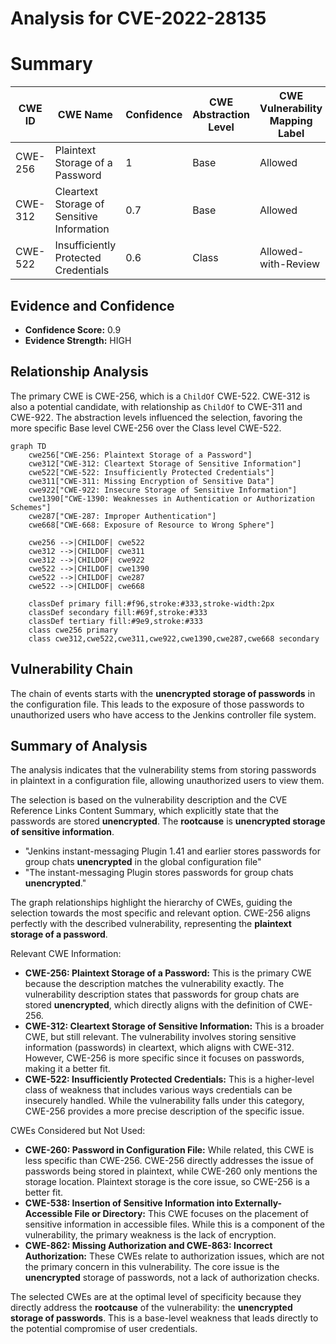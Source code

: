 # Analysis for CVE-2022-28135

# Summary
| CWE ID | CWE Name | Confidence | CWE Abstraction Level | CWE Vulnerability Mapping Label | CWE-Vulnerability Mapping Notes |
|---|---|---|---|---|---|
| CWE-256 | Plaintext Storage of a Password | 1 | Base | Allowed | Primary CWE |
| CWE-312 | Cleartext Storage of Sensitive Information | 0.7 | Base | Allowed | Secondary Candidate |
| CWE-522 | Insufficiently Protected Credentials | 0.6 | Class | Allowed-with-Review | Secondary Candidate |

## Evidence and Confidence

*   **Confidence Score:** 0.9
*   **Evidence Strength:** HIGH

## Relationship Analysis
The primary CWE is CWE-256, which is a `ChildOf` CWE-522. CWE-312 is also a potential candidate, with relationship as `ChildOf` to CWE-311 and CWE-922. The abstraction levels influenced the selection, favoring the more specific Base level CWE-256 over the Class level CWE-522.

```mermaid
graph TD
    cwe256["CWE-256: Plaintext Storage of a Password"]
    cwe312["CWE-312: Cleartext Storage of Sensitive Information"]
    cwe522["CWE-522: Insufficiently Protected Credentials"]
    cwe311["CWE-311: Missing Encryption of Sensitive Data"]
    cwe922["CWE-922: Insecure Storage of Sensitive Information"]
    cwe1390["CWE-1390: Weaknesses in Authentication or Authorization Schemes"]
    cwe287["CWE-287: Improper Authentication"]
    cwe668["CWE-668: Exposure of Resource to Wrong Sphere"]
    
    cwe256 -->|CHILDOF| cwe522
    cwe312 -->|CHILDOF| cwe311
    cwe312 -->|CHILDOF| cwe922
    cwe522 -->|CHILDOF| cwe1390
    cwe522 -->|CHILDOF| cwe287
    cwe522 -->|CHILDOF| cwe668
    
    classDef primary fill:#f96,stroke:#333,stroke-width:2px
    classDef secondary fill:#69f,stroke:#333
    classDef tertiary fill:#9e9,stroke:#333
    class cwe256 primary
    class cwe312,cwe522,cwe311,cwe922,cwe1390,cwe287,cwe668 secondary
```

## Vulnerability Chain
The chain of events starts with the **unencrypted storage of passwords** in the configuration file. This leads to the exposure of those passwords to unauthorized users who have access to the Jenkins controller file system.

## Summary of Analysis
The analysis indicates that the vulnerability stems from storing passwords in plaintext in a configuration file, allowing unauthorized users to view them.

The selection is based on the vulnerability description and the CVE Reference Links Content Summary, which explicitly state that the passwords are stored **unencrypted**. The **rootcause** is **unencrypted storage of sensitive information**.

*   "Jenkins instant-messaging Plugin 1.41 and earlier stores passwords for group chats **unencrypted** in the global configuration file"
*   "The instant-messaging Plugin stores passwords for group chats **unencrypted**."

The graph relationships highlight the hierarchy of CWEs, guiding the selection towards the most specific and relevant option. CWE-256 aligns perfectly with the described vulnerability, representing the **plaintext storage of a password**.

Relevant CWE Information:

*   **CWE-256: Plaintext Storage of a Password:** This is the primary CWE because the description matches the vulnerability exactly. The vulnerability description states that passwords for group chats are stored **unencrypted**, which directly aligns with the definition of CWE-256.
*   **CWE-312: Cleartext Storage of Sensitive Information:** This is a broader CWE, but still relevant. The vulnerability involves storing sensitive information (passwords) in cleartext, which aligns with CWE-312. However, CWE-256 is more specific since it focuses on passwords, making it a better fit.
*   **CWE-522: Insufficiently Protected Credentials:** This is a higher-level class of weakness that includes various ways credentials can be insecurely handled. While the vulnerability falls under this category, CWE-256 provides a more precise description of the specific issue.

CWEs Considered but Not Used:

*   **CWE-260: Password in Configuration File:** While related, this CWE is less specific than CWE-256. CWE-256 directly addresses the issue of passwords being stored in plaintext, while CWE-260 only mentions the storage location. Plaintext storage is the core issue, so CWE-256 is a better fit.
*   **CWE-538: Insertion of Sensitive Information into Externally-Accessible File or Directory:** This CWE focuses on the placement of sensitive information in accessible files. While this is a component of the vulnerability, the primary weakness is the lack of encryption.
*   **CWE-862: Missing Authorization and CWE-863: Incorrect Authorization:** These CWEs relate to authorization issues, which are not the primary concern in this vulnerability. The core issue is the **unencrypted** storage of passwords, not a lack of authorization checks.

The selected CWEs are at the optimal level of specificity because they directly address the **rootcause** of the vulnerability: the **unencrypted storage of passwords**. This is a base-level weakness that leads directly to the potential compromise of user credentials.